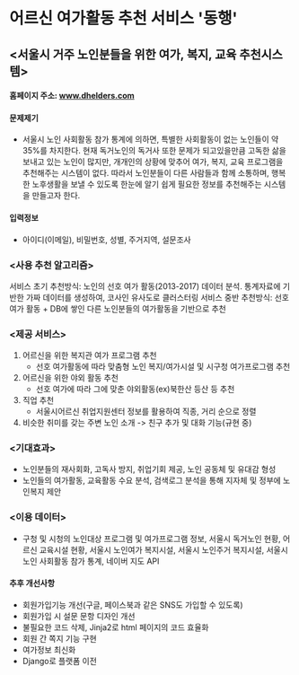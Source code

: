 # 어르신 여가활동 추천 서비스 '동행'
## <서울시 거주 노인분들을 위한 여가, 복지, 교육 추천시스템>
#### 홈페이지 주소: www.dhelders.com
#### 문제제기
- 서울시 노인 사회활동 참가 통계에 의하면, 특별한 사회활동이 없는 노인들이 약 35%를 차지한다. 현재 독거노인의 독거사 또한 문제가 되고있을만큼 고독한 삶을 보내고 있는 노인이 많지만, 개개인의 상황에 맞추어 여가, 복지, 교육 프로그램을 추천해주는 시스템이 없다. 따라서 노인분들이 다른 사람들과 함께 소통하며, 행복한 노후생활을 보낼 수 있도록 한눈에 알기 쉽게 필요한 정보를 추천해주는 시스템을 만들고자 한다.

#### 입력정보 
- 아이디(이메일), 비밀번호, 성별, 주거지역, 설문조사 

### <사용 추천 알고리즘> 
서비스 초기 추천방식: 노인의 선호 여가 활동(2013-2017) 데이터 분석. 통계자료에 기반한 가짜 데이터를 생성하여, 코사인 유사도로 클러스터링
서비스 중반 추천방식: 선호 여가 활동 + DB에 쌓인 다른 노인분들의 여가활동을 기반으로 추천

### <제공 서비스>
1. 어르신을 위한 복지관 여가 프로그램 추천
    - 선호 여가활동에 따라 맞춤형 노인 복지/여가시설 및 시구청 여가프로그램 추천
2. 어르신을 위한 야외 활동 추천
    - 선호 여가에 따라 그에 맞춘 야외활동(ex)북한산 등산 등 추천
3. 직업 추천 
    - 서울시어르신 취업지원센터 정보를 활용하여 직종, 거리 순으로 정렬
4. 비슷한 취미를 갖는 주변 노인 소개 -> 친구 추가 및 대화 기능(규현 중)

### <기대효과> 
- 노인분들의 재사회화, 고독사 방지, 취업기회 제공, 노인 공동체 및 유대감 형성
- 노인들의 여가활동, 교육활동 수요 분석, 검색로그 분석을 통해 지자체 및 정부에 노인복지 제안

### <이용 데이터>
- 구청 및 시청의 노인대상 프로그램 및 여가프로그램 정보, 서울시 독거노인 현황, 어르신 교육시설 현황, 서울시 노인여가 복지시설, 서울시 노인주거 복지시설, 서울시 노인 사회활동 참가 통계, 네이버 지도 API 


#### 추후 개선사항
- 회원가입기능 개선(구글, 페이스북과 같은 SNS도 가입할 수 있도록)
- 회원가입 시 설문 문항 디자인 개선
- 불필요한 코드 삭제, Jinja2로 html 페이지의 코드 효율화
- 회원 간 쪽지 기능 구현
- 여가정보 최신화
- Django로 플랫폼 이전
